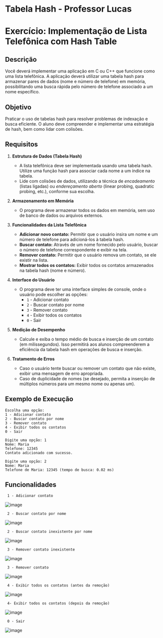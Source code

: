 # Tabela Hash - Professor Lucas

# Exercício: Implementação de Lista Telefônica com Hash Table

## Descrição

Você deverá implementar uma aplicação em C ou C++ que funcione como uma lista telefônica. A aplicação deverá utilizar uma tabela hash para armazenar pares de dados (nome e número de telefone) em memória, possibilitando uma busca rápida pelo número de telefone associado a um nome específico.

## Objetivo

Praticar o uso de tabelas hash para resolver problemas de indexação e busca eficiente. O aluno deve compreender e implementar uma estratégia de hash, bem como lidar com colisões.

## Requisitos

1. **Estrutura de Dados (Tabela Hash)**

   - A lista telefônica deve ser implementada usando uma tabela hash. Utilize uma função hash para associar cada nome a um índice na tabela.
   - Lide com colisões de dados, utilizando a técnica de _encadeamento_ (listas ligadas) ou _endereçamento aberto_ (linear probing, quadratic probing, etc.), conforme sua escolha.

2. **Armazenamento em Memória**

   - O programa deve armazenar todos os dados em memória, sem uso de banco de dados ou arquivos externos.

3. **Funcionalidades da Lista Telefônica**

   - **Adicionar novo contato:** Permitir que o usuário insira um nome e um número de telefone para adicioná-los à tabela hash.
   - **Buscar contato:** Através de um nome fornecido pelo usuário, buscar o número de telefone correspondente e exibir na tela.
   - **Remover contato:** Permitir que o usuário remova um contato, se ele existir na lista.
   - **Mostrar todos os contatos:** Exibir todos os contatos armazenados na tabela hash (nome e número).

4. **Interface do Usuário**

   - O programa deve ter uma interface simples de console, onde o usuário pode escolher as opções:
     - `1` - Adicionar contato
     - `2` - Buscar contato por nome
     - `3` - Remover contato
     - `4` - Exibir todos os contatos
     - `0` - Sair

5. **Medição de Desempenho**

   - Calcule e exiba o tempo médio de busca e inserção de um contato (em milissegundos). Isso permitirá aos alunos compreenderem a eficiência da tabela hash em operações de busca e inserção.

6. **Tratamento de Erros**
   - Caso o usuário tente buscar ou remover um contato que não existe, exibir uma mensagem de erro apropriada.
   - Caso de duplicidade de nomes (se desejado, permita a inserção de múltiplos números para um mesmo nome ou apenas um).

## Exemplo de Execução

```plaintext
Escolha uma opção:
1 - Adicionar contato
2 - Buscar contato por nome
3 - Remover contato
4 - Exibir todos os contatos
0 - Sair

Digite uma opção: 1
Nome: Maria
Telefone: 12345
Contato adicionado com sucesso.

Digite uma opção: 2
Nome: Maria
Telefone de Maria: 12345 (tempo de busca: 0.02 ms)
```



## Funcionalidades

     1 - Adicionar contato
![image](https://github.com/user-attachments/assets/78f3d06e-ebd3-426f-8c7b-a9239a0de842)
     
     2 - Buscar contato por nome
![image](https://github.com/user-attachments/assets/c45b5cc1-8e7a-4a89-b427-8e4730346ada)
    
     2 - Buscar contato inexistente por nome
![image](https://github.com/user-attachments/assets/0f75d8b0-246b-4860-8ee4-62fe364c0130)
    
     3 - Remover contato inexistente
![image](https://github.com/user-attachments/assets/fc3a246f-810b-4201-b96d-5d250a4cde04)

     3 - Remover contato   
![image](https://github.com/user-attachments/assets/a52511d5-1434-4406-9556-3ed7b0c918fd)

     4 - Exibir todos os contatos (antes da remoção)
![image](https://github.com/user-attachments/assets/24275e9e-da4a-4b52-9895-352f498b3c1b)

     4- Exibir todos os contatos (depois da remoção)
![image](https://github.com/user-attachments/assets/2c4c5d01-bd8e-41ca-8d72-1a420d87c368)
     
     0 - Sair
![image](https://github.com/user-attachments/assets/7d07777e-9da2-42b6-bfee-6e93b83b526a)


